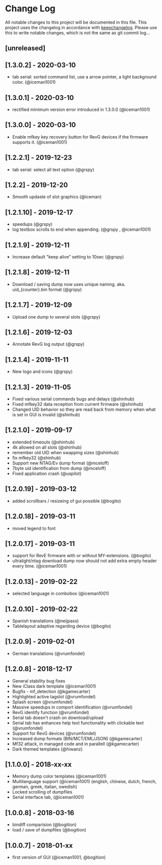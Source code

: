 # Change Log
All notable changes to this project will be documented in this file.
This project uses the changelog in accordance with [keepchangelog](http://keepachangelog.com/). Please use this to write notable changes, which is not the same as git commit log...

## [unreleased]

## [1.3.0.2] - 2020-03-10 
- tab serial: sorted command list, use a arrow pointer, a light background color. (@iceman1001)


## [1.3.0.1] - 2020-03-10 
- rectified minimum version error introduced in 1.3.0.0 (@iceman1001)

## [1.3.0.0] - 2020-03-10 
- Enable mfkey key recovery button for RevG devices if the firmware supports it. (@iceman1001)

## [1.2.2.1] - 2019-12-23
- tab serial: select all text option  (@grspy)

## [1.2.2] - 2019-12-20
- Smooth updaste of slot graphics (@iceman)

## [1.2.1.10] - 2019-12-17
- speedups (@grspy)
- log textbox scrolls to end when appending. (@grspy , @iceman1001)

## [1.2.1.9] - 2019-12-11
- Increase default "keep alive" setting to 10sec (@grspy)

## [1.2.1.8] - 2019-12-11
- Download / saving dump now uses unique naming. aka.  uid_{counter}.bin format (@grspy)

## [1.2.1.7] - 2019-12-09
- Upload one dump to several slots  (@grspy)

## [1.2.1.6] - 2019-12-03
- Annotate RevG log output  (@grspy)

## [1.2.1.4] - 2019-11-11
- New logo and icons  (@grspy)

## [1.2.1.3] - 2019-11-05
- Fixed various serial commands bugs and delays (@shinhub)
- Fixed mfkey32 data reception from current firmware (@shinhub)
- Changed UID behavior so they are read back from memory when what is set in GUI is invalid (@shinhub)

## [1.2.1.0] - 2019-09-17
- extended timeouts (@shinhub)
- 4k allowed on all slots (@shinhub)
- remember old UID when swapping sizes (@shinhub)
- fix mfkey32 (@shinhub)
- Support new NTAG/Ev dump format (@mceloff)
- 7byte uid identification from dump (@mceloff)
- Fixed application crash (@uspilot)

## [1.2.0.19] - 2019-03-12
- added scrollbars / resizeing of gui possible (@bogito)

## [1.2.0.18] - 2019-03-11
- moved legend to font

## [1.2.0.17] - 2019-03-11
- support for RevE firmware with or without MY-extensions. (@bogito)
- ultralight/ntag download dump now should not add extra empty header every time. (@iceman1001)

## [1.2.0.13] - 2019-02-22
- selected language in combobox (@iceman1001)

## [1.2.0.10] - 2019-02-22
- Spanish translations (@neijpass)
- Tablelayout adaptive regarding device (@bogito)

## [1.2.0.9] - 2019-02-01
- German translations (@vrumfondel)

## [1.2.0.8] - 2018-12-17
- General stability bug fixes
- New iClass dark template (@iceman1001)
- Bugfix - mf_detection (@kgamecarter)
- Highlighted active tagslot (@vrumfondel)
- Splash screen (@vrumfondel)
- Massive speedups in comport identification (@vrumfondel)
- RevG identify function (@vrumfondel) 
- Serial tab doesn't crash on download/upload
- Serial tab has enhances help text functionality with clickable text (@vrumfondel)
- Support for RevG devices (@vrumfondel)
- Increased dump formats (BIN/MCT/EML/JSON)  (@kgamecarter)
- Mf32 attack, in managed code and in parallell (@kgamecarter)
- Dark themed templates (@hiwanz)

## [1.1.0.0] - 2018-xx-xx
- Memory dump color templates (@iceman1001)
- Multilanguage support (@iceman1001)
  (english, chinese, dutch, french, german, greek, italian, swedish)
- Locked scrolling of dumpfiles
- Serial interface tab, (@iceman1001) 

## [1.0.0.8] - 2018-03-16
- bindiff comparision (@bogition)
- load / save of dumpfiles (@bogition)

## [1.0.0.7] - 2018-01-xx
- first version of GUI  (@iceman1001, @bogition)
